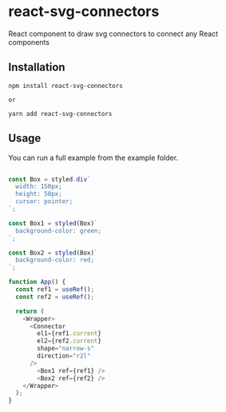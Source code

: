 # react-svg-connectors

React component to draw svg connectors to connect any React components

## Installation
```
npm install react-svg-connectors

or

yarn add react-svg-connectors
```

## Usage

You can run a full example from the example folder.

```js

const Box = styled.div`
  width: 150px;
  height: 50px;
  cursor: pointer;
`;

const Box1 = styled(Box)`
  background-color: green;
`;

const Box2 = styled(Box)`
  background-color: red;
`;

function App() {
  const ref1 = useRef();
  const ref2 = useRef();

  return (
    <Wrapper>
      <Connector
        el1={ref1.current}
        el2={ref2.current}
        shape="narrow-s"
        direction="r2l"
      />
        <Box1 ref={ref1} />
        <Box2 ref={ref2} />
    </Wrapper>
  );
}